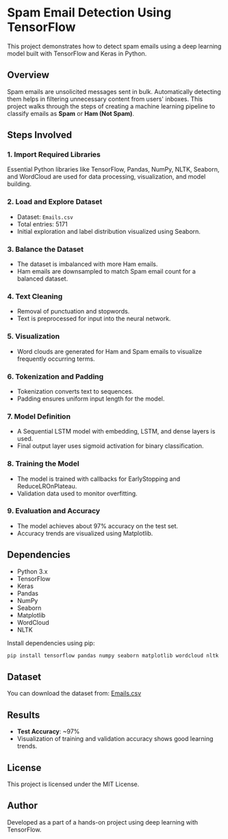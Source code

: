 # Spam Email Detection Using TensorFlow

This project demonstrates how to detect spam emails using a deep learning model built with TensorFlow and Keras in Python.

## Overview

Spam emails are unsolicited messages sent in bulk. Automatically detecting them helps in filtering unnecessary content from users' inboxes. This project walks through the steps of creating a machine learning pipeline to classify emails as **Spam** or **Ham (Not Spam)**.

## Steps Involved

### 1. Import Required Libraries
Essential Python libraries like TensorFlow, Pandas, NumPy, NLTK, Seaborn, and WordCloud are used for data processing, visualization, and model building.

### 2. Load and Explore Dataset
- Dataset: `Emails.csv`
- Total entries: 5171
- Initial exploration and label distribution visualized using Seaborn.

### 3. Balance the Dataset
- The dataset is imbalanced with more Ham emails.
- Ham emails are downsampled to match Spam email count for a balanced dataset.

### 4. Text Cleaning
- Removal of punctuation and stopwords.
- Text is preprocessed for input into the neural network.

### 5. Visualization
- Word clouds are generated for Ham and Spam emails to visualize frequently occurring terms.

### 6. Tokenization and Padding
- Tokenization converts text to sequences.
- Padding ensures uniform input length for the model.

### 7. Model Definition
- A Sequential LSTM model with embedding, LSTM, and dense layers is used.
- Final output layer uses sigmoid activation for binary classification.

### 8. Training the Model
- The model is trained with callbacks for EarlyStopping and ReduceLROnPlateau.
- Validation data used to monitor overfitting.

### 9. Evaluation and Accuracy
- The model achieves about 97% accuracy on the test set.
- Accuracy trends are visualized using Matplotlib.

## Dependencies

- Python 3.x
- TensorFlow
- Keras
- Pandas
- NumPy
- Seaborn
- Matplotlib
- WordCloud
- NLTK

Install dependencies using pip:

```bash
pip install tensorflow pandas numpy seaborn matplotlib wordcloud nltk
```

## Dataset

You can download the dataset from: [Emails.csv](https://www.kaggle.com/datasets/balaka18/email-spam-classification-dataset-csv)

## Results

- **Test Accuracy**: ~97%
- Visualization of training and validation accuracy shows good learning trends.

## License

This project is licensed under the MIT License.

## Author

Developed as a part of a hands-on project using deep learning with TensorFlow.
